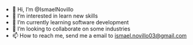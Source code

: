- 👋 Hi, I’m @IsmaelNovillo
- 👀 I’m interested in learn new skills
- 🌱 I’m currently learning software development
- 💞️ I’m looking to collaborate on some industries 
- 📫 How to reach me, send me a email to ismael.novillo03@gmail.com

<!---
IsmaelNovillo/IsmaelNovillo is a ✨ special ✨ repository because its `README.md` (this file) appears on your GitHub profile.
You can click the Preview link to take a look at your changes.
--->
